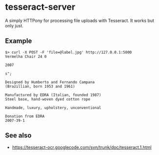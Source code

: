 # tesseract-server

A simply HTTPony for processing file uploads with Tesseract. It works but only just.

## Example

	$> curl -X POST -F 'file=@label.jpg' http://127.0.0.1:5000
	Vermelha Chair 24 0

	2007

	s";

	Designed by Humberto and Fernando Campana
	(Brazillian, born 1953 and 1961)

	Manufactured by EDRA (Italian, founded 1987)
	Steel base, hand-woven dyed cotton rope

	Handmade, luxury, upholstery, unconventional

	Donation from EDRA
	2007-39-1

## See also

* https://tesseract-ocr.googlecode.com/svn/trunk/doc/tesseract.1.html